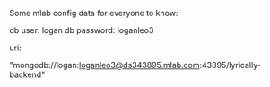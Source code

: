 Some mlab config data for everyone to know:

db user: logan
db password: loganleo3

uri:

"mongodb://logan:loganleo3@ds343895.mlab.com:43895/lyrically-backend"
